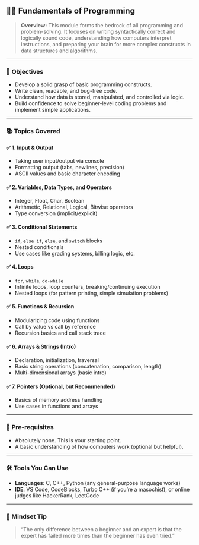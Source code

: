 ## 🧑‍💻 Fundamentals of Programming

> **Overview:**
> This module forms the bedrock of all programming and problem-solving. It focuses on writing syntactically correct and logically sound code, understanding how computers interpret instructions, and preparing your brain for more complex constructs in data structures and algorithms.

---

### 🎯 **Objectives**

* Develop a solid grasp of basic programming constructs.
* Write clean, readable, and bug-free code.
* Understand how data is stored, manipulated, and controlled via logic.
* Build confidence to solve beginner-level coding problems and implement simple applications.

---

### 📚 **Topics Covered**

#### ✅ 1. Input & Output

* Taking user input/output via console
* Formatting output (tabs, newlines, precision)
* ASCII values and basic character encoding

#### ✅ 2. Variables, Data Types, and Operators

* Integer, Float, Char, Boolean
* Arithmetic, Relational, Logical, Bitwise operators
* Type conversion (implicit/explicit)

#### ✅ 3. Conditional Statements

* `if`, `else if`, `else`, and `switch` blocks
* Nested conditionals
* Use cases like grading systems, billing logic, etc.

#### ✅ 4. Loops

* `for`, `while`, `do-while`
* Infinite loops, loop counters, breaking/continuing execution
* Nested loops (for pattern printing, simple simulation problems)

#### ✅ 5. Functions & Recursion

* Modularizing code using functions
* Call by value vs call by reference
* Recursion basics and call stack trace

#### ✅ 6. Arrays & Strings (Intro)

* Declaration, initialization, traversal
* Basic string operations (concatenation, comparison, length)
* Multi-dimensional arrays (basic intro)

#### ✅ 7. Pointers (Optional, but Recommended)

* Basics of memory address handling
* Use cases in functions and arrays

---

### 📌 **Pre-requisites**

* Absolutely none. This is your starting point.
* A basic understanding of how computers work (optional but helpful).

---

### 🛠️ Tools You Can Use

* **Languages**: C, C++, Python (any general-purpose language works)
* **IDE**: VS Code, CodeBlocks, Turbo C++ (if you’re a masochist), or online judges like HackerRank, LeetCode

---

### 🧠 Mindset Tip

> “The only difference between a beginner and an expert is that the expert has failed more times than the beginner has even tried.”